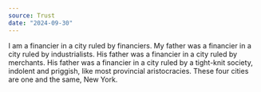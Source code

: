 ```yaml
---
source: Trust
date: "2024-09-30"
---
```


I am a financier in a city ruled by financiers. My father was a financier in a city ruled by industrialists. His father was a financier in a city ruled by merchants. His father was a financier in a city ruled by a tight-knit society, indolent and priggish, like most provincial aristocracies. These four cities are one and the same, New York.
